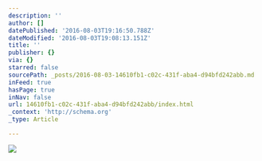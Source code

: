 ```yaml
---
description: ''
author: []
datePublished: '2016-08-03T19:16:50.788Z'
dateModified: '2016-08-03T19:08:13.151Z'
title: ''
publisher: {}
via: {}
starred: false
sourcePath: _posts/2016-08-03-14610fb1-c02c-431f-aba4-d94bfd242abb.md
inFeed: true
hasPage: true
inNav: false
url: 14610fb1-c02c-431f-aba4-d94bfd242abb/index.html
_context: 'http://schema.org'
_type: Article

---
```

![](https://the-grid-user-content.s3-us-west-2.amazonaws.com/73a3bf44-0d22-4472-86c0-f8ccef7ae870.png)